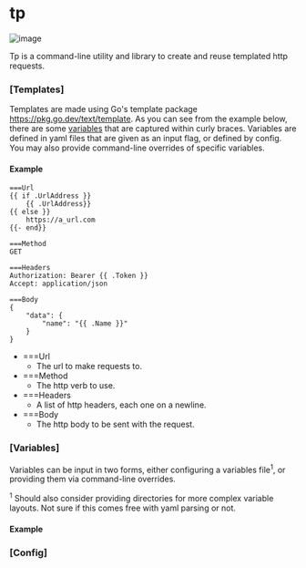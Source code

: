 # tp

![image](https://github.com/dfairburn/tp/assets/47511336/48b17b4e-68ad-4d5b-af26-f60a70dcd0b5|width=10)


Tp is a command-line utility and library to create and reuse templated http requests.

### [Templates]

Templates are made using Go's template package https://pkg.go.dev/text/template. As you can see from the example below, 
there are some [variables](#variables) that are captured within curly braces. Variables are defined in yaml files that are given as 
an input flag, or defined by config. You may also provide command-line overrides of specific variables.

#### Example
```
===Url
{{ if .UrlAddress }}
    {{ .UrlAddress}}
{{ else }}
    https://a_url.com
{{- end}}

===Method
GET

===Headers
Authorization: Bearer {{ .Token }}
Accept: application/json

===Body
{
    "data": {
        "name": "{{ .Name }}"
    }
}
```

- ===Url
  - The url to make requests to.
- ===Method
    - The http verb to use.
- ===Headers
    - A list of http headers, each one on a newline.
- ===Body
    - The http body to be sent with the request.


### [Variables]

Variables can be input in two forms, either configuring a variables file<sup>1</sup>, or providing them via command-line
overrides.


<sup>1</sup> Should also consider providing directories for more complex variable layouts. Not sure if this comes free 
with yaml parsing or not.

#### Example

### [Config]

